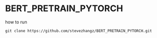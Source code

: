 # BERT_PRETRAIN_PYTORCH

how to run

    git clone https://github.com/stevezhangz/BERT_PRETRAIN_PYTORCH.git

